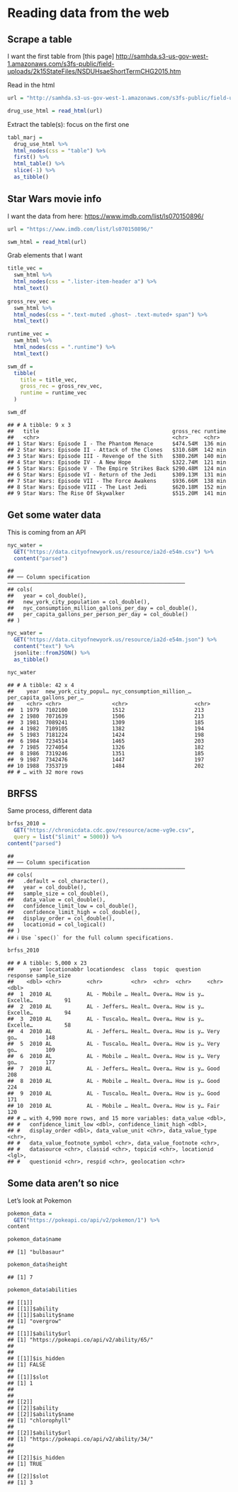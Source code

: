 Reading data from the web
================

## Scrape a table

I want the first table from \[this page\]
<http://samhda.s3-us-gov-west-1.amazonaws.com/s3fs-public/field-uploads/2k15StateFiles/NSDUHsaeShortTermCHG2015.htm>

Read in the html

``` r
url = "http://samhda.s3-us-gov-west-1.amazonaws.com/s3fs-public/field-uploads/2k15StateFiles/NSDUHsaeShortTermCHG2015.htm"

drug_use_html = read_html(url) 
```

Extract the table(s): focus on the first one

``` r
tabl_marj =
  drug_use_html %>% 
  html_nodes(css = "table") %>% 
  first() %>% 
  html_table() %>% 
  slice(-1) %>% 
  as_tibble()
```

## Star Wars movie info

I want the data from here: <https://www.imdb.com/list/ls070150896/>

``` r
url = "https://www.imdb.com/list/ls070150896/"

swm_html = read_html(url)
```

Grab elements that I want

``` r
title_vec =
  swm_html %>% 
  html_nodes(css = ".lister-item-header a") %>% 
  html_text()
  
gross_rev_vec =
  swm_html %>% 
  html_nodes(css = ".text-muted .ghost~ .text-muted+ span") %>% 
  html_text()

runtime_vec =
  swm_html %>% 
  html_nodes(css = ".runtime") %>% 
  html_text()

swm_df =
  tibble(
    title = title_vec,
    gross_rec = gross_rev_vec,
    runtime = runtime_vec
  )

swm_df
```

    ## # A tibble: 9 x 3
    ##   title                                          gross_rec runtime
    ##   <chr>                                          <chr>     <chr>  
    ## 1 Star Wars: Episode I - The Phantom Menace      $474.54M  136 min
    ## 2 Star Wars: Episode II - Attack of the Clones   $310.68M  142 min
    ## 3 Star Wars: Episode III - Revenge of the Sith   $380.26M  140 min
    ## 4 Star Wars: Episode IV - A New Hope             $322.74M  121 min
    ## 5 Star Wars: Episode V - The Empire Strikes Back $290.48M  124 min
    ## 6 Star Wars: Episode VI - Return of the Jedi     $309.13M  131 min
    ## 7 Star Wars: Episode VII - The Force Awakens     $936.66M  138 min
    ## 8 Star Wars: Episode VIII - The Last Jedi        $620.18M  152 min
    ## 9 Star Wars: The Rise Of Skywalker               $515.20M  141 min

## Get some water data

This is coming from an API

``` r
nyc_water = 
  GET("https://data.cityofnewyork.us/resource/ia2d-e54m.csv") %>% 
  content("parsed")
```

    ## 
    ## ── Column specification ────────────────────────────────────────────────────────
    ## cols(
    ##   year = col_double(),
    ##   new_york_city_population = col_double(),
    ##   nyc_consumption_million_gallons_per_day = col_double(),
    ##   per_capita_gallons_per_person_per_day = col_double()
    ## )

``` r
nyc_water = 
  GET("https://data.cityofnewyork.us/resource/ia2d-e54m.json") %>% 
  content("text") %>% 
  jsonlite::fromJSON() %>% 
  as_tibble()

nyc_water
```

    ## # A tibble: 42 x 4
    ##    year  new_york_city_popul… nyc_consumption_million_… per_capita_gallons_per_…
    ##    <chr> <chr>                <chr>                     <chr>                   
    ##  1 1979  7102100              1512                      213                     
    ##  2 1980  7071639              1506                      213                     
    ##  3 1981  7089241              1309                      185                     
    ##  4 1982  7109105              1382                      194                     
    ##  5 1983  7181224              1424                      198                     
    ##  6 1984  7234514              1465                      203                     
    ##  7 1985  7274054              1326                      182                     
    ##  8 1986  7319246              1351                      185                     
    ##  9 1987  7342476              1447                      197                     
    ## 10 1988  7353719              1484                      202                     
    ## # … with 32 more rows

## BRFSS

Same process, different data

``` r
brfss_2010 = 
  GET("https://chronicdata.cdc.gov/resource/acme-vg9e.csv",
  query = list("$limit" = 5000)) %>% 
content("parsed")
```

    ## 
    ## ── Column specification ────────────────────────────────────────────────────────
    ## cols(
    ##   .default = col_character(),
    ##   year = col_double(),
    ##   sample_size = col_double(),
    ##   data_value = col_double(),
    ##   confidence_limit_low = col_double(),
    ##   confidence_limit_high = col_double(),
    ##   display_order = col_double(),
    ##   locationid = col_logical()
    ## )
    ## ℹ Use `spec()` for the full column specifications.

``` r
brfss_2010
```

    ## # A tibble: 5,000 x 23
    ##     year locationabbr locationdesc  class  topic  question  response sample_size
    ##    <dbl> <chr>        <chr>         <chr>  <chr>  <chr>     <chr>          <dbl>
    ##  1  2010 AL           AL - Mobile … Healt… Overa… How is y… Excelle…          91
    ##  2  2010 AL           AL - Jeffers… Healt… Overa… How is y… Excelle…          94
    ##  3  2010 AL           AL - Tuscalo… Healt… Overa… How is y… Excelle…          58
    ##  4  2010 AL           AL - Jeffers… Healt… Overa… How is y… Very go…         148
    ##  5  2010 AL           AL - Tuscalo… Healt… Overa… How is y… Very go…         109
    ##  6  2010 AL           AL - Mobile … Healt… Overa… How is y… Very go…         177
    ##  7  2010 AL           AL - Jeffers… Healt… Overa… How is y… Good             208
    ##  8  2010 AL           AL - Mobile … Healt… Overa… How is y… Good             224
    ##  9  2010 AL           AL - Tuscalo… Healt… Overa… How is y… Good             171
    ## 10  2010 AL           AL - Mobile … Healt… Overa… How is y… Fair             120
    ## # … with 4,990 more rows, and 15 more variables: data_value <dbl>,
    ## #   confidence_limit_low <dbl>, confidence_limit_high <dbl>,
    ## #   display_order <dbl>, data_value_unit <chr>, data_value_type <chr>,
    ## #   data_value_footnote_symbol <chr>, data_value_footnote <chr>,
    ## #   datasource <chr>, classid <chr>, topicid <chr>, locationid <lgl>,
    ## #   questionid <chr>, respid <chr>, geolocation <chr>

## Some data aren’t so nice

Let’s look at Pokemon

``` r
pokemon_data =
  GET("https://pokeapi.co/api/v2/pokemon/1") %>% 
content

pokemon_data$name
```

    ## [1] "bulbasaur"

``` r
pokemon_data$height
```

    ## [1] 7

``` r
pokemon_data$abilities
```

    ## [[1]]
    ## [[1]]$ability
    ## [[1]]$ability$name
    ## [1] "overgrow"
    ## 
    ## [[1]]$ability$url
    ## [1] "https://pokeapi.co/api/v2/ability/65/"
    ## 
    ## 
    ## [[1]]$is_hidden
    ## [1] FALSE
    ## 
    ## [[1]]$slot
    ## [1] 1
    ## 
    ## 
    ## [[2]]
    ## [[2]]$ability
    ## [[2]]$ability$name
    ## [1] "chlorophyll"
    ## 
    ## [[2]]$ability$url
    ## [1] "https://pokeapi.co/api/v2/ability/34/"
    ## 
    ## 
    ## [[2]]$is_hidden
    ## [1] TRUE
    ## 
    ## [[2]]$slot
    ## [1] 3
